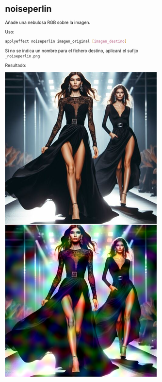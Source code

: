 # noiseperlin

Añade una nebulosa RGB sobre la imagen.

Uso:

``` sh
applyeffect noiseperlin imagen_original [imagen_destino]
```

Si no se indica un nombre para el fichero destino, aplicará el sufijo `_noiseperlin.png`

Resultado:

![imagen original](../../images/image.jpg)
![noiseperlin](../../images/image_noiseperlin.png)
